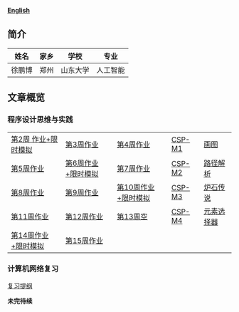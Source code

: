 ﻿ [**English**](./en-index.md)  
## 简介

  |  姓名 |  家乡 |学校| 专业 |
  |-------|-------|-------|-------|
  | 徐鹏博 | 郑州 | 山东大学 | 人工智能| 
  
## 文章概览    
   ### 程序设计思维与实践  

   | | | | | | 
   |---|---|---|---|---| 
   | [第2周 作业+限时模拟](./week2.md) | [第3周作业](./week3.md) |[第4周作业](./week4.md) | [CSP-M1](./CSP-M1.md) |[画图](./CSP-201512-3.md)| 
   | [第5周作业](./week5.md)| [第6周作业+限时模拟](./week6.md) |[第7周作业](./week7.md)|[CSP-M2](./CSP-M2.md)|[路径解析](./CSP-201604-3.md)| 
   |[第8周作业](./week8.md)|[第9周作业](./week9.md)|[第10周作业+限时模拟](./week10.md)|[CSP-M3](./CSP-M3.md) |[炉石传说](./CSP-201609-3.md) | 
   |[第11周作业](./week11.md) | [第12周作业](./week12.md) |[第13周空](./week13.md)  |[CSP-M4](./CSP-M4.md) |[元素选择器](./CSP-201809-3.md)| 
   |[第14周作业+限时模拟](./week14.md) |[第15周作业](./week15.md)  | | | | 
   
   ### 计算机网络复习
   
   [复习提纲](./CN/day1.md)
   
   
   
   **未完待续**
      
